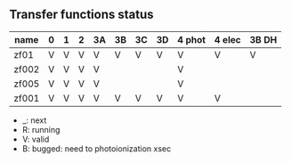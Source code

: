## Transfer functions status
| name          | 0 | 1 | 2 | 3A | 3B | 3C | 3D | 4 phot | 4 elec | 3B DH |
|---------------|---|---|---|----|----|----|----|--------|--------|-------|
| zf01          | V | V | V | V  | V  | V  | V  |   V    |   V    |   V   |
| zf002         | V | V | V | V  |    |    |    |   V    |        |       |
| zf005         | V | V | V | V  |    |    |    |   V    |        |       |
| zf001         | V | V | V | V  | V  | V  | V  |   V    |   V    |       |

- _: next
- R: running
- V: valid
- B: bugged: need to photoionization xsec